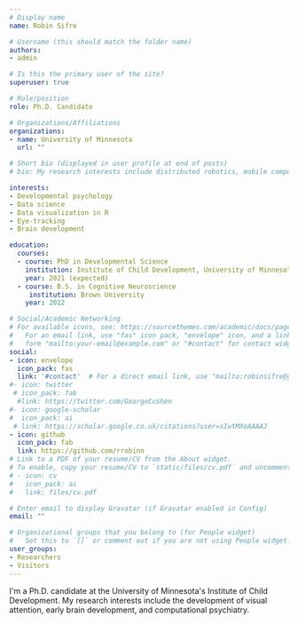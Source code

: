 ```yaml
---
# Display name
name: Robin Sifre

# Username (this should match the folder name)
authors:
- admin

# Is this the primary user of the site?
superuser: true

# Role/position
role: Ph.D. Candidate

# Organizations/Affiliations
organizations:
- name: University of Minnesota
  url: ""

# Short bio (displayed in user profile at end of posts)
# bio: My research interests include distributed robotics, mobile computing and programmable matter.

interests:
- Developmental psychology
- Data science
- Data visualization in R
- Eye-tracking
- Brain development

education:
  courses:
  - course: PhD in Developmental Science
    institution: Institute of Child Development, University of Minnesota
    year: 2021 (expected)
  - course: B.S. in Cognitive Neuroscience
     institution: Brown University
    year: 2012

# Social/Academic Networking
# For available icons, see: https://sourcethemes.com/academic/docs/page-builder/#icons
#   For an email link, use "fas" icon pack, "envelope" icon, and a link in the
#   form "mailto:your-email@example.com" or "#contact" for contact widget.
social:
- icon: envelope
  icon_pack: fas
  link: '#contact'  # For a direct email link, use "mailto:robinsifre@gmail.com".
#- icon: twitter
 # icon_pack: fab
  #link: https://twitter.com/GeorgeCushen
#- icon: google-scholar
#  icon_pack: ai
 # link: https://scholar.google.co.uk/citations?user=sIwtMXoAAAAJ
- icon: github
  icon_pack: fab
  link: https://github.com/rrobinn
# Link to a PDF of your resume/CV from the About widget.
# To enable, copy your resume/CV to `static/files/cv.pdf` and uncomment the lines below.
# - icon: cv
#   icon_pack: ai
#   link: files/cv.pdf

# Enter email to display Gravatar (if Gravatar enabled in Config)
email: ""

# Organizational groups that you belong to (for People widget)
#   Set this to `[]` or comment out if you are not using People widget.
user_groups:
- Researchers
- Visitors
---
```


I'm a Ph.D. candidate at the University of Minnesota's Institute of Child Development. My research interests include the development of visual attention, early brain development, and computational psychiatry.


